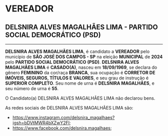 # VEREADOR
## DELSNIRA ALVES MAGALHÃES LIMA - PARTIDO SOCIAL DEMOCRÁTICO (PSD)
---
**DELSNIRA ALVES MAGALHÃES LIMA**, é candidato a **VEREADOR** pelo município de **SÃO JOSÉ DOS CAMPOS - SP** na eleição **MUNICIPAL** de **2024** pelo **PARTIDO SOCIAL DEMOCRÁTICO (PSD)**.
**DELSNIRA ALVES MAGALHÃES LIMA** é **CASADO(A)**, nasceu em **18/09/1969**, se declara do gênero **FEMININO** da cor/raça **BRANCA**, sua ocupação é **CORRETOR DE IMÓVEIS, SEGUROS, TÍTULOS E VALORES**, e seu grau de instrução é **SUPERIOR COMPLETO**.
Seu nome de urna é **DELSNIRA MAGALHÃES**, e seu número de urna é **55**.

O Candidato(a) DELSNIRA ALVES MAGALHÃES LIMA não declarou bens.


As redes sociais de DELSNIRA ALVES MAGALHÃES LIMA são:
- https://www.instagram.com/delsnira_magalhaes?igsh=bDVtMWR4bXZwY2Fl;
- https://www.facebook.com/delsnira.magalhaes;